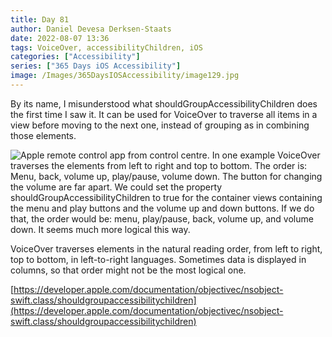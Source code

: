 ```yaml
---
title: Day 81
author: Daniel Devesa Derksen-Staats
date: 2022-08-07 13:36
tags: VoiceOver, accessibilityChildren, iOS
categories: ["Accessibility"]
series: ["365 Days iOS Accessibility"]
image: /Images/365DaysIOSAccessibility/image129.jpg
---
```


By its name, I misunderstood what shouldGroupAccessibilityChildren does the first time I saw it. It can be used for VoiceOver to traverse all items in a view before moving to the next one, instead of grouping as in combining those elements.

![Apple remote control app from control centre. In one example VoiceOver traverses the elements from left to right and top to bottom. The order is: Menu, back, volume up, play/pause, volume down. The button for changing the volume are far apart. We could set the property shouldGroupAccessibilityChildren to true for the container views containing the menu and play buttons and the volume up and down buttons. If we do that, the order would be: menu, play/pause, back, volume up, and volume down. It seems much more logical this way.](/Images/365DaysIOSAccessibility/image129.jpg)

VoiceOver traverses elements in the natural reading order, from left to right, top to bottom, in left-to-right languages. Sometimes data is displayed in columns, so that order might not be the most logical one. 

[https://developer.apple.com/documentation/objectivec/nsobject-swift.class/shouldgroupaccessibilitychildren](https://developer.apple.com/documentation/objectivec/nsobject-swift.class/shouldgroupaccessibilitychildren)

